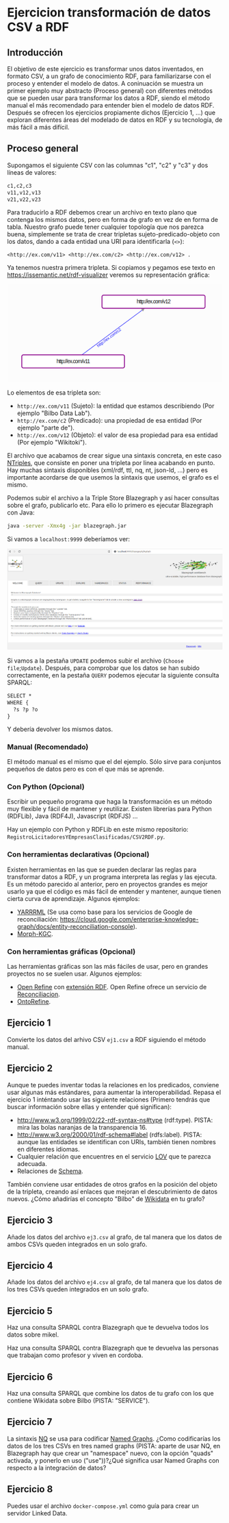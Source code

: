 # Ejercicion transformación de datos CSV a RDF

## Introducción

El objetivo de este ejercicio es transformar unos datos inventados, en formato CSV, a un grafo de conocimiento RDF, para familiarizarse con el proceso y entender el modelo de datos. A coninuación se muestra un primer ejemplo muy abstracto (Proceso general) con diferentes métodos que se pueden usar para transformar los datos a RDF, siendo el método manual el más recomendado para entender bien el modelo de datos RDF. Después se ofrecen los ejercicios propiamente dichos (Ejercicio 1, ...) que exploran diferentes áreas del modelado de datos en RDF y su tecnología, de más fácil a más difícil.

## Proceso general

Supongamos el siguiente CSV con las columnas "c1", "c2" y "c3" y dos líneas de valores:

```csv
c1,c2,c3
v11,v12,v13
v21,v22,v23
```

Para traducirlo a RDF debemos crear un archivo en texto plano que contenga los mismos datos, pero en forma de grafo en vez de en forma de tabla. Nuestro grafo puede tener cualquier topología que nos parezca buena, simplemente se trata de crear tripletas sujeto-predicado-objeto con los datos, dando a cada entidad una URI para identificarla (`<>`):

```nt
<http://ex.com/v11> <http://ex.com/c2> <http://ex.com/v12> .
```

Ya tenemos nuestra primera tripleta. Si copiamos y pegamos ese texto en https://issemantic.net/rdf-visualizer veremos su representación gráfica:

![Primera tripleta](ex1.png "Primera tripleta")

Lo elementos de esa tripleta son:

* `http://ex.com/v11` (Sujeto): la entidad que estamos describiendo (Por ejemplo "Bilbo Data Lab").
* `http://ex.com/c2` (Predicado): una propiedad de esa entidad (Por ejemplo "parte de").
* `http://ex.com/v12` (Objeto): el valor de esa propiedad para esa entidad (Por ejemplo "Wikitoki").

El archivo que acabamos de crear sigue una sintaxis concreta, en este caso [NTriples](https://www.w3.org/TR/n-triples/), que consiste en poner una tripleta por linea acabando en punto. Hay muchas sintaxis disponibles (xml/rdf, ttl, nq, nt, json-ld, ...) pero es importante acordarse de que usemos la sintaxis que usemos, el grafo es el mismo.

Podemos subir el archivo a la Triple Store Blazegraph y así hacer consultas sobre el grafo, publicarlo etc. Para ello lo primero es ejecutar Blazegraph con Java:

```bash
java -server -Xmx4g -jar blazegraph.jar
```

Si vamos a `localhost:9999` deberíamos ver:

![Blazegraph](blazegraph.png "Blazegraph")

Si vamos a la pestaña `UPDATE` podemos subir el archivo (`Choose file`;`Update`). Después, para comprobar que los datos se han subido correctamente, en la pestaña `QUERY` podemos ejecutar la siguiente consulta SPARQL:

```sparql
SELECT *
WHERE {
  ?s ?p ?o
}
```

Y debería devolver los mismos datos.

### Manual (Recomendado)

El método manual es el mismo que el del ejemplo. Sólo sirve para conjuntos pequeños de datos pero es con el que más se aprende.

### Con Python (Opcional)

Escribir un pequeño programa que haga la transformación es un método muy flexible y fácil de mantener y reutilizar. Existen librerías para Python (RDFLib), Java (RDF4J), Javascript (RDFJS) ...

Hay un ejemplo con Python y RDFLib en este mismo repositorio: `RegistroLicitadoresYEmpresasClasificadas/CSV2RDF.py`.

### Con herramientas declarativas (Opcional)

Existen herramientas en las que se pueden declarar las reglas para transformar datos a RDF, y un programa interpreta las reglas y las ejecuta. Es un método parecido al anterior, pero en proyectos grandes es mejor usarlo ya que el código es más fácil de entender y mantener, aunque tienen cierta curva de aprendizaje. Algunos ejemplos:

* [YARRRML](https://rml.io/yarrrml/) (Se usa como base para los servicios de Google de reconciliación: https://cloud.google.com/enterprise-knowledge-graph/docs/entity-reconciliation-console).
* [Morph-KGC](https://github.com/morph-kgc/morph-kgc).

### Con herramientas gráficas (Opcional)

Las herramientas gráficas son las más fáciles de usar, pero en grandes proyectos no se suelen usar. Algunos ejemplos:

* [Open Refine](https://openrefine.org/) con [extensión RDF](https://github.com/AtesComp/rdf-transform). Open Refine ofrece un servicio de [Reconciliacion](https://openrefine.org/docs/manual/reconciling).
* [OntoRefine](https://graphdb.ontotext.com/documentation/9.5/standard/loading-data-using-ontorefine.html).

## Ejercicio 1

Convierte los datos del arhivo CSV `ej1.csv` a RDF siguiendo el método manual.

## Ejercicio 2

Aunque te puedes inventar todas la relaciones en los predicados, conviene usar algunas más estándares, para aumentar la interoperabilidad. Repasa el ejercicio 1 inténtando usar las siguiente relaciones (Primero tendrás que buscar información sobre ellas y entender qué significan):

* http://www.w3.org/1999/02/22-rdf-syntax-ns#type (rdf:type). PISTA: mira las bolas naranjas de la transparencia 16.
* http://www.w3.org/2000/01/rdf-schema#label (rdfs:label). PISTA: aunque las entidades se identifican con URIs, también tienen nombres en diferentes idiomas.
* Cualquier relación que encuentres en el servicio [LOV](https://lov.linkeddata.es/dataset/lov) que te parezca adecuada.
* Relaciones de [Schema](https://schema.org/).

También conviene usar entidades de otros grafos en la posición del objeto de la tripleta, creando así enlaces que mejoran el descubrimiento de datos nuevos. ¿Cómo añadirías el concepto "Bilbo" de [Wikidata](https://www.wikidata.org/) en tu grafo?

## Ejercicio 3

Añade los datos del archivo `ej3.csv` al grafo, de tal manera que los datos de ambos CSVs queden integrados en un solo grafo.

## Ejercicio 4

Añade los datos del archivo `ej4.csv` al grafo, de tal manera que los datos de los tres CSVs queden integrados en un solo grafo.

## Ejercicio 5

Haz una consulta SPARQL contra Blazegraph que te devuelva todos los datos sobre mikel.

Haz una consulta SPARQL contra Blazegraph que te devuelva las personas que trabajan como profesor y viven en cordoba.

## Ejercicio 6

Haz una consulta SPARQL que combine los datos de tu grafo con los que contiene Wikidata sobre Bilbo (PISTA: "SERVICE").

## Ejercicio 7

La sintaxis [NQ](https://www.w3.org/TR/n-quads/) se usa para codificar [Named Graphs](https://www.oxfordsemantic.tech/fundamentals/what-is-a-named-graph). ¿Como codificarías los datos de los tres CSVs en tres named graphs (PISTA: aparte de usar NQ, en Blazegraph hay que crear un "namespace" nuevo, con la opción "quads" activada, y ponerlo en uso ("use"))?¿Qué significa usar Named Graphs con respecto a la integración de datos?

## Ejercicio 8

Puedes usar el archivo `docker-compose.yml` como guía para crear un servidor Linked Data.